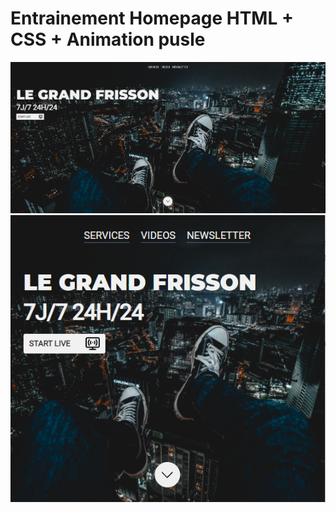 
# Entrainement Homepage HTML + CSS + Animation pusle
<img src="https://github.com/leoPinchon/homepageFrisson/blob/main/ressources/homepageFrisson.jpg">
<img src="https://github.com/leoPinchon/homepageFrisson/blob/main/ressources/apercuPhone.png">

